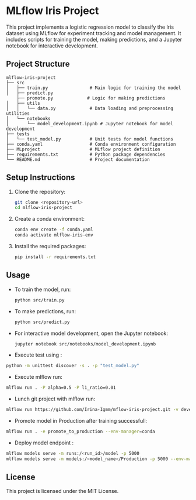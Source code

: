 # MLflow Iris Project

This project implements a logistic regression model to classify the Iris dataset using MLflow for experiment tracking and model management. It includes scripts for training the model, making predictions, and a Jupyter notebook for interactive development.

## Project Structure

```
mlflow-iris-project
├── src
│   ├── train.py                # Main logic for training the model
│   ├── predict.py
    ├── promote.py             # Logic for making predictions
│   ├── utils
│   │   └── data.py             # Data loading and preprocessing utilities
│   └── notebooks
│       └── model_development.ipynb # Jupyter notebook for model development
├── tests
│   └── test_model.py           # Unit tests for model functions
├── conda.yaml                  # Conda environment configuration
├── MLproject                   # MLflow project definition
├── requirements.txt            # Python package dependencies
└── README.md                   # Project documentation
```

## Setup Instructions

1. Clone the repository:

   ```bash
   git clone <repository-url>
   cd mlflow-iris-project
   ```

2. Create a conda environment:

   ```bash
   conda env create -f conda.yaml
   conda activate mlflow-iris-env
   ```

3. Install the required packages:
   ```bash
   pip install -r requirements.txt
   ```

## Usage

- To train the model, run:

  ```bash
  python src/train.py
  ```

- To make predictions, run:

  ```bash
  python src/predict.py
  ```

- For interactive model development, open the Jupyter notebook:

  ```bash
  jupyter notebook src/notebooks/model_development.ipynb
  ```

- Execute test using :

```bash
python -m unittest discover -s . -p "test_model.py"
```

- Execute mlflow run:

```bash
mlflow run . -P alpha=0.5 -P l1_ratio=0.01
```

- Lunch git project with mlflow run:

```bash
mlflow run https://github.com/Irina-Igmm/mflow-iris-project.git -v develop -P alpha=0.5 -P l1_ratio=0.01
```

- Promote model in Production after training successfull:

```bash
mlflow run . -e promote_to_production --env-manager=conda
```

- Deploy model endpoint :

```bash
mlflow models serve -m runs:/<run_id>/model -p 5000
mlflow models serve -m models:/<model_name>/Production -p 5000 --env-manager conda
```

## License

This project is licensed under the MIT License.
